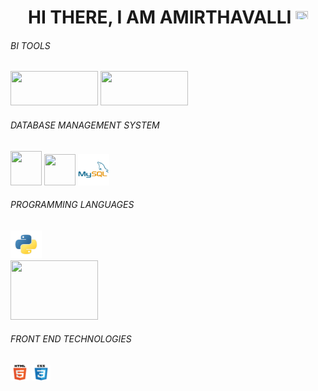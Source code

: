 <div>
<h1 align="center">HI THERE, I AM  AMIRTHAVALLI   <img src="https://camo.githubusercontent.com/e8e7b06ecf583bc040eb60e44eb5b8e0ecc5421320a92929ce21522dbc34c891/68747470733a2f2f6d656469612e67697068792e636f6d2f6d656469612f6876524a434c467a6361737252346961377a2f67697068792e676966" height="20" width="20" <h1>
</div>  
  
 <div>
  <h6>BI TOOLS</h6>
  <img src ="https://novorender.com/wp-content/uploads/2021/10/power-bi.jpg" height="55" width="140">
 <img src= "https://assets-global.website-files.com/5aa7081220a301f2a3644f3b/5c2e5acc04f5b22064ab4fe7_Website_Reporting%20Icons-03.png" height="55" width="140">
   
 </div> 
  <div>
  <h6> DATABASE MANAGEMENT SYSTEM</h6>
  <img src = "https://camo.githubusercontent.com/42dfd0950d93092d82d677877fe87d5bab1e2acccc1110bf0f9dd755988ccb7e/68747470733a2f2f7777772e7376677265706f2e636f6d2f73686f772f3330333232392f6d6963726f736f66742d73716c2d7365727665722d6c6f676f2e737667" height ="55" width="50">
  <img src = "https://www.fujitsu.com/lu/Images/oracle-db580x224_tcm67-40873.jpg" height="50" width="50">
  <img src ="https://raw.githubusercontent.com/devicons/devicon/master/icons/mysql/mysql-original-wordmark.svg" height="50" width="50">
 </div> 
  <div>
  <h6> PROGRAMMING LANGUAGES </h6>
  <img src = "https://raw.githubusercontent.com/github/explore/80688e429a7d4ef2fca1e82350fe8e3517d3494d/topics/python/python.png" height ="45" width="50">

  </div>   
  <div>
  <img src = "https://logos-world.net/wp-content/uploads/2021/03/Microsoft-Azure-Logo.png" height ="95" width="140">
  </div>
    <div>
  <h6> FRONT END TECHNOLOGIES </h6>
  <img src = "https://raw.githubusercontent.com/devicons/devicon/master/icons/html5/html5-original-wordmark.svg" height ="25" width="30">
  <img src = "https://raw.githubusercontent.com/devicons/devicon/master/icons/css3/css3-original-wordmark.svg" height ="25" width="30">
 
 </div>  

